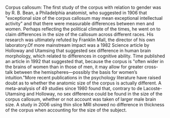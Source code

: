 Corpus callosum: The first study of the corpus with relation to gender was by R. B. Bean, a Philadelphia anatomist, who suggested in 1906 that "exceptional size of the corpus callosum may mean exceptional intellectual activity" and that there were measurable differences between men and women. Perhaps reflecting the political climate of the times, he went on to claim differences in the size of the callosum across different races. His research was ultimately refuted by Franklin Mall, the director of his own laboratory.Of more mainstream impact was a 1982 Science article by Holloway and Utamsing that suggested sex difference in human brain morphology, which related to differences in cognitive ability. Time published an article in 1992 that suggested that, because the corpus is "often wider in the brains of women than in those of men, it may allow for greater cross-talk between the hemispheres—possibly the basis for women’s intuition."More recent publications in the psychology literature have raised doubt as to whether the anatomic size of the corpus is actually different. A meta-analysis of 49 studies since 1980 found that, contrary to de Lacoste-Utamsing and Holloway, no sex difference could be found in the size of the corpus callosum, whether or not account was taken of larger male brain size. A study in 2006 using thin slice MRI showed no difference in thickness of the corpus when accounting for the size of the subject.
